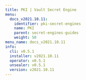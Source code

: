 ```yaml
---
title: PKI | Vault Secret Engine
menu:
  docs_v2021.10.11:
    identifier: pki-secret-engines
    name: PKI
    parent: secret-engines-guides
    weight: 50
menu_name: docs_v2021.10.11
info:
  cli: v0.5.1
  installer: v2021.10.11
  operator: v0.5.1
  unsealer: v0.5.1
  version: v2021.10.11
---
```


